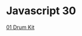 # Javascript 30

[01 Drum Kit](https://github.com/cocolin041/Javascript30/tree/master/01%20-%20JavaScript%20Drum%20Kit/index.html)
